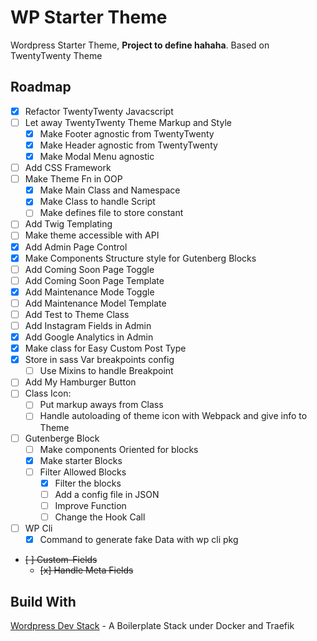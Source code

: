 # WP Starter Theme

Wordpress Starter Theme, **Project to define hahaha**.
Based on TwentyTwenty Theme

## Roadmap

- [x] Refactor TwentyTwenty Javacscript
- [ ] Let away TwentyTwenty Theme Markup and Style
  - [x] Make Footer agnostic from TwentyTwenty
  - [x] Make Header agnostic from TwentyTwenty
  - [x] Make Modal Menu agnostic
- [ ] Add CSS Framework
- [ ] Make Theme Fn in OOP
  - [x] Make Main Class and Namespace
  - [x] Make Class to handle Script
  - [ ] Make defines file to store constant
- [ ] Add Twig Templating
- [ ] Make theme accessible with API
- [x] Add Admin Page Control
- [x] Make Components Structure style for Gutenberg Blocks
- [ ] Add Coming Soon Page Toggle
- [ ] Add Coming Soon Page Template
- [x] Add Maintenance Mode Toggle
- [ ] Add Maintenance Model Template
- [ ] Add Test to Theme Class
- [ ] Add Instagram Fields in Admin
- [x] Add Google Analytics in Admin
- [x] Make class for Easy Custom Post Type
- [x] Store in sass Var breakpoints config
  - [ ] Use Mixins to handle Breakpoint
- [ ] Add My Hamburger Button
- [ ] Class Icon:
  - [ ] Put markup aways from Class
  - [ ] Handle autoloading of theme icon with Webpack and give info to Theme
- [ ] Gutenberge Block
  - [ ] Make components Oriented for blocks
  - [x] Make starter Blocks
  - [ ] Filter Allowed Blocks
    - [x] Filter the blocks
    - [ ] Add a config file in JSON
    - [ ] Improve Function
    - [ ] Change the Hook Call
- [ ] WP Cli
  - [x] Command to generate fake Data with wp cli pkg

- ~~[ ] Custom-Fields~~
  - ~~[x] Handle Meta Fields~~

## Build With

[Wordpress Dev Stack](https://github.com/noveni/wordpress-dev-stack) - A Boilerplate Stack under Docker and Traefik
